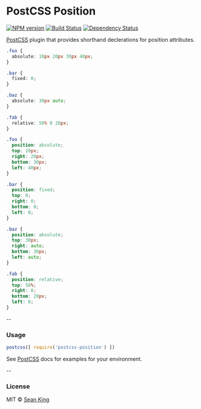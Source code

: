 # PostCSS Position 
[![NPM version][npm-image]][npm-url] [![Build Status][travis-image]][travis-url] [![Dependency Status][daviddm-image]][daviddm-url]

[PostCSS] plugin that provides shorthand declerations for position attributes.

```css
.foo {
  absolute: 10px 20px 30px 40px;
}

.bar {
  fixed: 0; 
}

.baz {
  absolute: 30px auto; 
}

.fab {
  relative: 50% 0 20px; 
}
```

```css
.foo {
  position: absolute;
  top: 10px;
  right: 20px;
  bottom: 30px;
  left: 40px;
}

.bar {
  position: fixed; 
  top: 0;
  right: 0;
  bottom: 0;
  left: 0; 
}

.baz {
  position: absolute;
  top: 30px;
  right: auto;
  bottom: 30px;
  left: auto; 
}

.fab {
  position: relative;
  top: 50%;
  right: 0;
  bottom: 20px;
  left: 0; 
}
```

--

### Usage

```js
postcss([ require('postcss-position') ])
```

See [PostCSS] docs for examples for your environment.

--

### License

MIT © [Sean King](http://simpla.io)

[npm-image]: https://badge.fury.io/js/postcss-position.svg
[npm-url]: https://npmjs.org/package/postcss-position
[travis-image]: https://travis-ci.org/seaneking/postcss-position.svg?branch=master
[travis-url]: https://travis-ci.org/seaneking/postcss-position
[daviddm-image]: https://david-dm.org/seaneking/postcss-position.svg?theme=shields.io
[daviddm-url]: https://david-dm.org/seaneking/postcss-position
[PostCSS]: https://github.com/postcss/postcss

